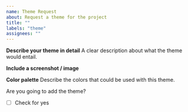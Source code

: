 ```yaml
---
name: Theme Request
about: Request a theme for the project
title: ""
labels: "theme"
assignees: ""
---
```


**Describe your theme in detail**
A clear description about what the theme would entail.

**Include a screenshot / image**

<!-- Optional -->

**Color palette**
Describe the colors that could be used with this theme.

Are you going to add the theme?

- [ ] Check for yes
